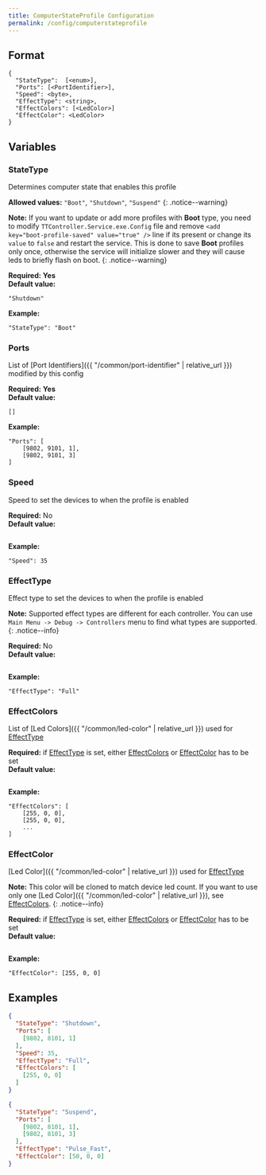 ```yaml
---
title: ComputerStateProfile Configuration
permalink: /config/computerstateprofile
---
```


## Format

~~~
{
  "StateType":  [<enum>],
  "Ports": [<PortIdentifier>],
  "Speed": <byte>,
  "EffectType": <string>,
  "EffectColors": [<LedColor>]
  "EffectColor": <LedColor>
}
~~~

## Variables

### StateType
<div class="variable-block" markdown="block">

Determines computer state that enables this profile

**Allowed values:** `"Boot"`, `"Shutdown"`, `"Suspend"`
{: .notice--warning}

**Note:** If you want to update or add more profiles with **Boot** type, you need to modify `TTController.Service.exe.Config` file and remove `<add key="boot-profile-saved" value="true" />` line if its present or change its `value` to `false` and restart the service. This is done to save **Boot** profiles only once, otherwise the service will initialize slower and they will cause leds to briefly flash on boot.
{: .notice--warning}

**Required:** **Yes**<br>
**Default value:**
~~~
"Shutdown"
~~~
**Example:**
~~~
"StateType": "Boot"
~~~

</div>

### Ports
<div class="variable-block" markdown="block">

List of [Port Identifiers]({{ "/common/port-identifier" | relative_url }}) modified by this config

**Required:** **Yes**<br>
**Default value:**
~~~
[]
~~~
**Example:**
~~~
"Ports": [
    [9802, 9101, 1],
    [9802, 9101, 3]
]
~~~

</div>

### Speed
<div class="variable-block" markdown="block">

Speed to set the devices to when the profile is enabled

**Required:** No<br>
**Default value:**
~~~
~~~
**Example:**
~~~
"Speed": 35
~~~

</div>

### EffectType
<div class="variable-block" markdown="block">

Effect type to set the devices to when the profile is enabled

**Note:** Supported effect types are different for each controller. You can use `Main Menu -> Debug -> Controllers` menu to find what types are supported. 
{: .notice--info}

**Required:** No<br>
**Default value:**
~~~
~~~
**Example:**
~~~
"EffectType": "Full"
~~~

</div>

### EffectColors
<div class="variable-block" markdown="block">

List of [Led Colors]({{ "/common/led-color" | relative_url }}) used for [EffectType](#effecttype)

**Required:** if [EffectType](#effecttype) is set, either [EffectColors](#effectcolors) or [EffectColor](#effectcolor) has to be set<br>
**Default value:**
~~~
~~~
**Example:**
~~~
"EffectColors": [
    [255, 0, 0],
    [255, 0, 0],
    ...
]
~~~

</div>

### EffectColor
<div class="variable-block" markdown="block">

[Led Color]({{ "/common/led-color" | relative_url }}) used for [EffectType](#effecttype)

**Note:** This color will be cloned to match device led count. If you want to use only one [Led Color]({{ "/common/led-color" | relative_url }}), see [EffectColors](#effectcolors).
{: .notice--info}

**Required:** if [EffectType](#effecttype) is set, either [EffectColors](#effectcolors) or [EffectColor](#effectcolor) has to be set<br>
**Default value:**
~~~
~~~
**Example:**
~~~
"EffectColor": [255, 0, 0]
~~~

</div>

## Examples
~~~ json
{
  "StateType": "Shutdown",
  "Ports": [
    [9802, 8101, 1]
  ],
  "Speed": 35,
  "EffectType": "Full",
  "EffectColors": [
    [255, 0, 0]
  ]
}
~~~
~~~ json
{
  "StateType": "Suspend",
  "Ports": [
    [9802, 8101, 1],
    [9802, 8101, 3]
  ],
  "EffectType": "Pulse_Fast",
  "EffectColor": [50, 0, 0]
}
~~~